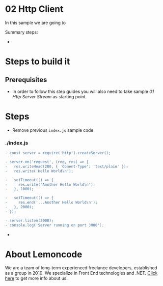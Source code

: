# 02 Http Client

In this sample we are going to

Summary steps:

-

# Steps to build it

## Prerequisites

- In order to follow this step guides you will also need to take sample _01 Http Server Stream_ as starting point.

# Steps

- Remove previous `index.js` sample code.

### ./index.js

```diff
- const server = require('http').createServer();

- server.on('request', (req, res) => {
-   res.writeHead(200, { 'Conent-Type': 'text/plain' });
-   res.write('Hello World\n');

-   setTimeout(() => {
-     res.write('Another Hello World\n');
-   }, 1000);

-   setTimeout(() => {
-     res.end('...Another Hello World\n');
-   }, 2000);
- });

- server.listen(3000);
- console.log('Server running on port 3000');

```

-

# About Lemoncode

We are a team of long-term experienced freelance developers, established as a group in 2010.
We specialize in Front End technologies and .NET. [Click here](http://lemoncode.net/services/en/#en-home) to get more info about us.
